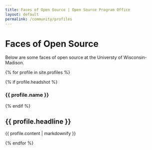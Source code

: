 ```yaml
---
title: Faces of Open Source | Open Source Program Office
layout: default
permalink: /community/profiles
---
```


<h1 class="page-title uw-mini-bar">Faces of Open Source</h1>
<p class="page-description">Below are some faces of open source at the Universty of Wisconsin-Madison. </p>

{% for profile in site.profiles %}
<div class="person-profile">
	{% if profile.headshot %}
	<div class="icon">
		<div class="headshot" style="background-image:url(../images/profiles/{{ profile.headshot }})" />
		<h3>{{ profile.name }} </h3>
	</div>
	{% endif %}
	<h2>{{ profile.headline }} </h2>
	<p>{{ profile.content | markdownify }}</p>
	{% endfor %}
</div>